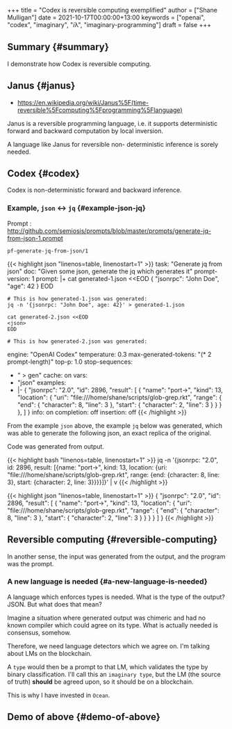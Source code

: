 +++
title = "Codex is reversible computing exemplified"
author = ["Shane Mulligan"]
date = 2021-10-17T00:00:00+13:00
keywords = ["openai", "codex", "imaginary", "𝑖λ", "imaginary-programming"]
draft = false
+++

## Summary {#summary}

I demonstrate how Codex is reversible computing.


## Janus {#janus}

-   <https://en.wikipedia.org/wiki/Janus%5F(time-reversible%5Fcomputing%5Fprogramming%5Flanguage)>

Janus is a reversible programming language,
i.e. it supports deterministic forward and
backward computation by local inversion.

A language like Janus for reversible non-
deterministic inference is sorely needed.


## Codex {#codex}

Codex is non-deterministic forward and
backward inference.


### Example, `json` <-> `jq` {#example-json-jq}

Prompt
: <http://github.com/semiosis/prompts/blob/master/prompts/generate-jq-from-json-1.prompt>

`pf-generate-jq-from-json/1`

{{< highlight json "linenos=table, linenostart=1" >}}
task: "Generate jq from json"
doc: "Given some json, generate the jq which generates it"
prompt-version: 1
prompt: |+
    cat generated-1.json <<EOD
    {
      "jsonrpc": "John Doe",
      "age": 42
    }
    EOD

    # This is how generated-1.json was generated:
    jq -n '{jsonrpc: "John Doe", age: 42}' > generated-1.json

    cat generated-2.json <<EOD
    <json>
    EOD

    # This is how generated-2.json was generated:
engine: "OpenAI Codex"
temperature: 0.3
max-generated-tokens: "(* 2 prompt-length)"
top-p: 1.0
stop-sequences:
- " > gen"
cache: on
vars:
- "json"
examples:
- |-
    {
      "jsonrpc": "2.0",
      "id": 2896,
      "result": [
        {
          "name": "port->",
          "kind": 13,
          "location": {
            "uri": "file:///home/shane/scripts/glob-grep.rkt",
            "range": {
              "end": {
                "character": 8,
                "line": 3
              },
              "start": {
                "character": 2,
                "line": 3
              }
            }
          }
        },
      ]
    }
info: on
completion: off
insertion: off
{{< /highlight >}}

From the example `json` above, the example
`jq` below was generated, which was able to
generate the following json, an exact replica
of the original.

Code was generated from output.

{{< highlight bash "linenos=table, linenostart=1" >}}
jq -n '{jsonrpc: "2.0", id: 2896, result: [{name: "port->", kind: 13, location: {uri: "file:///home/shane/scripts/glob-grep.rkt", range: {end: {character: 8, line: 3}, start: {character: 2, line: 3}}}}]}' | v
{{< /highlight >}}

{{< highlight json "linenos=table, linenostart=1" >}}
{
  "jsonrpc": "2.0",
  "id": 2896,
  "result": [
    {
      "name": "port->",
      "kind": 13,
      "location": {
        "uri": "file:///home/shane/scripts/glob-grep.rkt",
        "range": {
          "end": {
            "character": 8,
            "line": 3
          },
          "start": {
            "character": 2,
            "line": 3
          }
        }
      }
    }
  ]
}
{{< /highlight >}}


## Reversible computing {#reversible-computing}

In another sense, the input was generated from
the output, and the program was the prompt.


### A new language is needed {#a-new-language-is-needed}

A language which enforces types is needed.
What is the type of the output? JSON. But what
does that mean?

Imagine a situation where generated output was
chimeric and had no known compiler which could
agree on its type. What is actually needed is
consensus, somehow.

Therefore, we need language detectors which we
agree on. I'm talking about LMs on the
blockchain.

A `type` would then be a prompt to that LM,
which validates the type by binary
classification. I'll call this an `imaginary type`, but the LM (the source of truth)
**should** be agreed upon, so it should be on a
blockchain.

This is why I have invested in `Ocean`.


## Demo of above {#demo-of-above}

<!-- Play on asciinema.com -->
<!-- <a title="asciinema recording" href="https://asciinema.org/a/JzeWyo2hOyKtdDqgfzpAXz0G9" target="_blank"><img alt="asciinema recording" src="https://asciinema.org/a/JzeWyo2hOyKtdDqgfzpAXz0G9.svg" /></a> -->
<!-- Play on the blog -->
<script src="https://asciinema.org/a/JzeWyo2hOyKtdDqgfzpAXz0G9.js" id="asciicast-JzeWyo2hOyKtdDqgfzpAXz0G9" async></script>